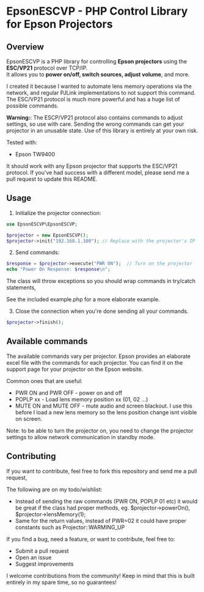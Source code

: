 # EpsonESCVP - PHP Control Library for Epson Projectors

## Overview
EpsonESCVP is a PHP library for controlling **Epson projectors** using the **ESC/VP21** protocol over TCP/IP.  
It allows you to **power on/off, switch sources, adjust volume**, and more.

I created it because I wanted to automate lens memory operations via the network, and regular PJLink implementations to not support this command. The ESC/VP21 protocol is much more powerful and has a huge list of possible commands. 

**Warning:**: The ESCP/VP21 protocol also contains commands to adjust settings, so use with care. Sending the wrong commands can get your projector in an unusable state. Use of this library is entirely at your own risk.

Tested with:

* Epson TW9400

It should work with any Epson projector that supports the ESC/VP21 protocol. If you've had success with a different model, please send me a pull request to update this README.

## Usage

1. Initialize the projector connection:

```php
use EpsonESCVP\EpsonESCVP;

$projector = new EpsonESCVP();
$projector->init("192.168.1.100"); // Replace with the projector's IP
```

2. Send commands:

```php
$response = $projector->execute("PWR ON");  // Turn on the projector
echo "Power On Response: $response\n";
```

The class will throw exceptions so you should wrap commands in try/catch statements,

See the included example.php for a more elaborate example.

3. Close the connection when you're done sending all your commands.

```php
$projector->finish();
```

## Available commands

The available commands vary per projector. Epson provides an elaborate excel file with the commands for each projector. You can find it on the support page for your projector on the Epson website.

Common ones that are useful:
* PWR ON and PWR OFF - power on and off
* POPLP xx - Load lens memory position xx (01, 02 ...)
* MUTE ON and MUTE OFF - mute audio and screen blackout. I use this before I load a new lens memory so the lens position change isnt visible on screen.

Note: to be able to turn the projector on, you need to change the projector settings to allow network communication in standby mode. 

## Contributing

If you want to contribute, feel free to fork this repository and send me a pull request,

The following are on my todo/wishlist:

* Instead of sending the raw commands (PWR ON, POPLP 01 etc) it would be great if the class had proper methods, eg. $projector->powerOn(), $projector->lensMemory(1); 
* Same for the return values, instead of PWR=02 it could have proper constants such as Projector::WARMING_UP

If you find a bug, need a feature, or want to contribute, feel free to:

* Submit a pull request
* Open an issue
* Suggest improvements

I welcome contributions from the community! Keep in mind that this is built entirely in my spare time, so no guarantees!
